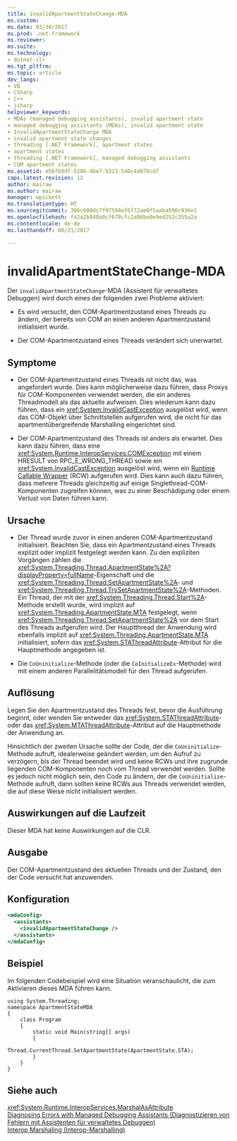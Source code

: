 ```yaml
---
title: invalidApartmentStateChange-MDA
ms.custom: 
ms.date: 03/30/2017
ms.prod: .net-framework
ms.reviewer: 
ms.suite: 
ms.technology:
- dotnet-clr
ms.tgt_pltfrm: 
ms.topic: article
dev_langs:
- VB
- CSharp
- C++
- jsharp
helpviewer_keywords:
- MDAs (managed debugging assistants), invalid apartment state
- managed debugging assistants (MDAs), invalid apartment state
- InvalidApartmentStateChange MDA
- invalid apartment state changes
- threading [.NET Framework], apartment states
- apartment states
- threading [.NET Framework], managed debugging assistants
- COM apartment states
ms.assetid: e56fb9df-5286-4be7-b313-540c4d876cd7
caps.latest.revision: 12
author: mairaw
ms.author: mairaw
manager: wpickett
ms.translationtype: HT
ms.sourcegitcommit: 306c608dc7f97594ef6f72ae0f5aaba596c936e1
ms.openlocfilehash: f42a2b840a0cf678cfc2a06be0e9ed252c355a2a
ms.contentlocale: de-de
ms.lasthandoff: 08/21/2017

---
```

# <a name="invalidapartmentstatechange-mda"></a>invalidApartmentStateChange-MDA
Der `invalidApartmentStateChange`-MDA (Assistent für verwaltetes Debuggen) wird durch eines der folgenden zwei Probleme aktiviert:  
  
-   Es wird versucht, den COM-Apartmentzustand eines Threads zu ändern, der bereits von COM an einen anderen Apartmentzustand initialisiert wurde.  
  
-   Der COM-Apartmentzustand eines Threads verändert sich unerwartet.  
  
## <a name="symptoms"></a>Symptome  
  
-   Der COM-Apartmentzustand eines Threads ist nicht das, was angefordert wurde. Dies kann möglicherweise dazu führen, dass Proxys für COM-Komponenten verwendet werden, die ein anderes Threadmodell als das aktuelle aufweisen. Dies wiederum kann dazu führen, dass ein <xref:System.InvalidCastException> ausgelöst wird, wenn das COM-Objekt über Schnittstellen aufgerufen wird, die nicht für das apartmentübergreifende Marshalling eingerichtet sind.  
  
-   Der COM-Apartmentzustand des Threads ist anders als erwartet. Dies kann dazu führen, dass eine <xref:System.Runtime.InteropServices.COMException> mit einem HRESULT von RPC_E_WRONG_THREAD sowie ein <xref:System.InvalidCastException> ausgelöst wird, wenn ein [Runtime Callable Wrapper](../../../docs/framework/interop/runtime-callable-wrapper.md) (RCW) aufgerufen wird. Dies kann auch dazu führen, dass mehrere Threads gleichzeitig auf einige Singlethread-COM-Komponenten zugreifen können, was zu einer Beschädigung oder einem Verlust von Daten führen kann.  
  
## <a name="cause"></a>Ursache  
  
-   Der Thread wurde zuvor in einen anderen COM-Apartmentzustand initialisiert. Beachten Sie, dass ein Apartmentzustand eines Threads explizit oder implizit festgelegt werden kann. Zu den expliziten Vorgängen zählen die <xref:System.Threading.Thread.ApartmentState%2A?displayProperty=fullName>-Eigenschaft und die <xref:System.Threading.Thread.SetApartmentState%2A>- und <xref:System.Threading.Thread.TrySetApartmentState%2A>-Methoden. Ein Thread, der mit der <xref:System.Threading.Thread.Start%2A>-Methode erstellt wurde, wird implizit auf <xref:System.Threading.ApartmentState.MTA> festgelegt, wenn <xref:System.Threading.Thread.SetApartmentState%2A> vor dem Start des Threads aufgerufen wird. Der Hauptthread der Anwendung wird ebenfalls implizit auf <xref:System.Threading.ApartmentState.MTA> initialisiert, sofern das <xref:System.STAThreadAttribute>-Attribut für die Hauptmethode angegeben ist.  
  
-   Die `CoUninitialize`-Methode (oder die `CoInitializeEx`-Methode) wird mit einem anderen Parallelitätsmodell für den Thread aufgerufen.  
  
## <a name="resolution"></a>Auflösung  
 Legen Sie den Apartmentzustand des Threads fest, bevor die Ausführung beginnt, oder wenden Sie entweder das <xref:System.STAThreadAttribute>- oder das <xref:System.MTAThreadAttribute>-Attribut auf die Hauptmethode der Anwendung an.  
  
 Hinsichtlich der zweiten Ursache sollte der Code, der die `CoUninitialize`-Methode aufruft, idealerweise geändert werden, um den Aufruf zu verzögern, bis der Thread beendet wird und keine RCWs und ihre zugrunde liegenden COM-Komponenten noch vom Thread verwendet werden. Sollte es jedoch nicht möglich sein, den Code zu ändern, der die `CoUninitialize`-Methode aufruft, dann sollten keine RCWs aus Threads verwendet werden, die auf diese Weise nicht initialisiert werden.  
  
## <a name="effect-on-the-runtime"></a>Auswirkungen auf die Laufzeit  
 Dieser MDA hat keine Auswirkungen auf die CLR.  
  
## <a name="output"></a>Ausgabe  
 Der COM-Apartmentzustand des aktuellen Threads und der Zustand, den der Code versucht hat anzuwenden.  
  
## <a name="configuration"></a>Konfiguration  
  
```xml  
<mdaConfig>  
  <assistants>  
    <invalidApartmentStateChange />  
  </assistants>  
</mdaConfig>  
```  
  
## <a name="example"></a>Beispiel  
 Im folgenden Codebeispiel wird eine Situation veranschaulicht, die zum Aktivieren dieses MDA führen kann.  
  
```  
using System.Threading;  
namespace ApartmentStateMDA  
{  
    class Program  
    {  
        static void Main(string[] args)  
        {  
            Thread.CurrentThread.SetApartmentState(ApartmentState.STA);  
        }  
    }  
}  
```  
  
## <a name="see-also"></a>Siehe auch  
 <xref:System.Runtime.InteropServices.MarshalAsAttribute>   
 [Diagnosing Errors with Managed Debugging Assistants (Diagnostizieren von Fehlern mit Assistenten für verwaltetes Debuggen)](../../../docs/framework/debug-trace-profile/diagnosing-errors-with-managed-debugging-assistants.md)   
 [Interop Marshaling (Interop-Marshalling)](../../../docs/framework/interop/interop-marshaling.md)

